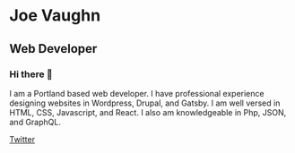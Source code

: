 # Joe Vaughn
## Web Developer
### Hi there 👋
I am a Portland based web developer. I have professional experience designing websites in Wordpress, Drupal, and Gatsby. I am well versed in HTML, CSS, Javascript, and React. I also am knowledgeable in Php, JSON, and GraphQL. 

<a href="https://twitter.com/JosephV12364390" class="social-link fa fa-twitter">Twitter</a>

<!--
**olethrosjv/olethrosjv** is a ✨ _special_ ✨ repository because its `README.md` (this file) appears on your GitHub profile.

Here are some ideas to get you started:

- 🔭 I’m currently working on ...
- 🌱 I’m currently learning ...
- 👯 I’m looking to collaborate on ...
- 🤔 I’m looking for help with ...
- 💬 Ask me about ...
- 📫 How to reach me: ...
- 😄 Pronouns: ...
- ⚡ Fun fact: ...


<a href="https://twitter.com/JosephV12364390" class="social-link fa fa-twitter"></a>

-->
